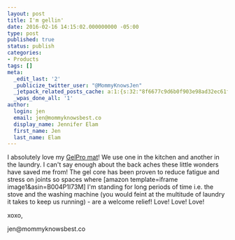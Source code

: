 ```yaml
---
layout: post
title: I'm gellin'
date: 2016-02-16 14:15:02.000000000 -05:00
type: post
published: true
status: publish
categories:
- Products
tags: []
meta:
  _edit_last: '2'
  _publicize_twitter_user: "@MommyKnowsJen"
  _jetpack_related_posts_cache: a:1:{s:32:"8f6677c9d6b0f903e98ad32ec61f8deb";a:2:{s:7:"expires";i:1473864509;s:7:"payload";a:3:{i:0;a:1:{s:2:"id";i:197;}i:1;a:1:{s:2:"id";i:206;}i:2;a:1:{s:2:"id";i:19;}}}}
  _wpas_done_all: '1'
author:
  login: jen
  email: jen@mommyknowsbest.co
  display_name: Jennifer Elam
  first_name: Jen
  last_name: Elam
---
```

<p>I absolutely love my <a href="http://www.amazon.com/dp/B004P1I73M/ref=twister_B00G6H5QHS?_encoding=UTF8&amp;psc=1">GelPro mat</a>! We use one in the kitchen and another in the laundry. I can't say enough about the back aches these little wonders have saved me from! The gel core has been proven to reduce fatigue and stress on joints so spaces where [amazon template=iframe image1&amp;asin=B004P1I73M] I'm standing for long periods of time i.e. the stove and the washing machine (you would feint at the multitude of laundry it takes to keep us running) - are a welcome relief! Love! Love! Love!</p>
<p>xoxo,</p>
<p>jen@mommyknowsbest.co</p>
